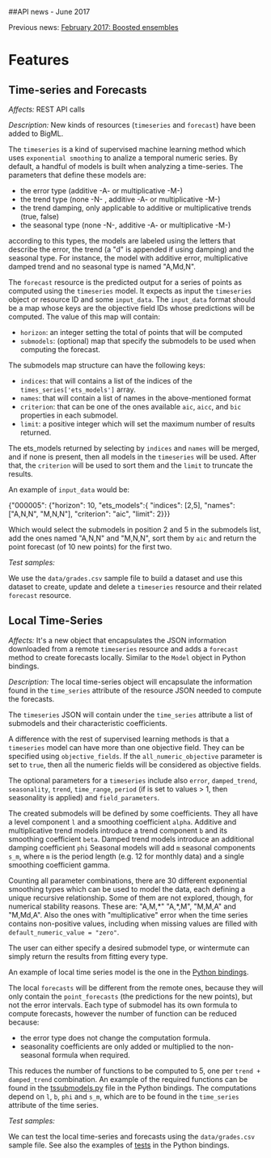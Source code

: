 ##API news - June 2017

Previous news: [February 2017: Boosted ensembles](archive/news_201702.md)

Features
========

Time-series and Forecasts
-------------------------

*Affects:* REST API calls

*Description:* New kinds of resources (`timeseries` and `forecast`) have been
added to BigML.

The `timeseries` is a kind of supervised machine learning method
which uses `exponential smoothing` to analize a temporal numeric series.
By default, a handful of models is built when analyzing a time-series.
The parameters
that define these models are:

- the error type (additive -A- or multiplicative -M-)
- the trend type (none -N- , additive -A- or multiplicative -M-)
- the trend damping, only applicable to additive or multiplicative trends (true, false)
- the seasonal type (none -N-, additive -A- or multiplicative -M-)

according to this types, the models are labeled using the letters that
describe the error, the trend (a "d" is appended if using damping) and the
seasonal type. For instance, the model with additive error, multiplicative
damped trend and no seasonal type is named "A,Md,N".

The `forecast` resource is the predicted output for a series of points
as computed using the `timeseries` model. It expects as input the
`timeseries` object or resource ID and some `input_data`. The `input_data`
format should be a map whose keys are the objective field IDs whose predictions
will be computed. The value of this map will contain:

- `horizon`: an integer setting the total of points that will be computed
- `submodels`: (optional) map that specify the submodels to be used when
               computing the  forecast.

The submodels map structure can have the following keys:
- `indices`: that will contains a list of the indices of the
 `times_series['ets_models']` array.
- `names`: that will contain a list of names in the above-mentioned format
- `criterion`: that can be one of the ones available `aic`, `aicc`, and `bic`
  properties in each submodel.
- `limit`: a positive integer which will set the maximum number of results
  returned.

The ets_models returned by selecting by `indices` and `names` will be merged,
and if none is present, then all models in the `timeseries` will be used. After
that, the `criterion` will be used to sort them and the `limit` to truncate
the results.

An example of `input_data` would be:

{"000005": {"horizon": 10,
            "ets_models":{
                "indices": [2,5],
                "names": ["A,N,N", "M,N,N"],
                "criterion": "aic",
                "limit": 2}}}

Which would select the submodels in position 2 and 5 in the submodels list,
add the ones named "A,N,N" and "M,N,N", sort them by `aic` and return the
point forecast (of 10 new points) for the first two.


*Test samples:*

We use the `data/grades.csv` sample file to build a dataset and use this
dataset to create, update and delete a `timeseries` resource and their related
`forecast` resource.

<a name="localTimeSeries"></a>
Local Time-Series
-----------------

*Affects:* It's a new object that encapsulates the JSON information downloaded
from a remote `timeseries` resource and adds a `forecast` method
to create forecasts locally. Similar to the `Model` object in Python
bindings.

*Description:* The local time-series object will encapsulate the
information found in the `time_series` attribute of the resource
JSON needed to compute the forecasts.

The `timeseries` JSON will contain under the `time_series` attribute
a list of submodels and their characteristic coefficients.

A difference with the rest of supervised learning methods is that a `timeseries`
model can have more than one objective field. They can be specified
using `objective_fields`. If the `all_numeric_objective`
parameter is set to `true`, then all the numeric fields will be considered
as objective fields.

The optional parameters for a `timeseries` include also `error`, `damped_trend`,
`seasonality`, `trend`, `time_range`, `period` (if is set to values > 1,
then seasonality is applied) and `field_parameters`.

The created submodels will be defined by some coefficients. They all have a
level component `l` and a smoothing coefficient `alpha`.
Additive and multiplicative trend models introduce
a trend component `b` and its smoothing coefficient `beta`.
Damped trend models introduce an additional damping coefficient `phi`
Seasonal models will add `m` seasonal components `s_m`,
where `m` is the period length (e.g. 12 for monthly data)
and a single smoothing coefficient gamma.

Counting all parameter combinations, there are 30 different exponential
smoothing types which can be used to model the data, each defining
a unique recursive relationship. Some of them are not explored, though,
for numerical stability reasons. These are: "A,M,\*"  "A,\*,M", "M,M,A" and
"M,Md,A". Also the ones with "multiplicative" error when
the time series contains non-positive
values, including when missing values are filled with
`default_numeric_value = "zero"`.

The user can either specify a desired
submodel type, or wintermute can simply return the results
from fitting every type.

An example of local time series model is the one in the
[Python bindings](https://github.com/mmerce/python/blob/timeseries/bigml/timeseries.py).

The local `forecasts` will be different from the remote ones, because they
will only contain the `point_forecasts` (the predictions for the new points),
but not the error intervals. Each type of submodel has its own formula to
compute forecasts, however the number of function can be reduced because:

- the error type does not change the computation formula.
- seasonality coefficients are only added or multiplied to the non-seasonal
  formula when required.

This reduces the number of functions to be computed to 5, one per
`trend + damped_trend` combination. An example of the required functions
can be found in the
[tssubmodels.py](https://github.com/mmerce/python/blob/timeseries/bigml/tssubmodels.py)
file in the Python bindings. The computations depend on `l`, `b`, `phi` and
`s_m`, which are to be found in the `time_series` attribute of the time series.


*Test samples:*

We can test the local time-series and forecasts using the `data/grades.csv`
sample file. See also the examples of
[tests](https://github.com/mmerce/python/blob/timeseries/bigml/tests/test_35_compare_predictions.py)
in the Python bindings.
